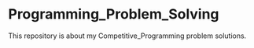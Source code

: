 # Programming_Problem_Solving
This repository is about my Competitive_Programming problem solutions.
